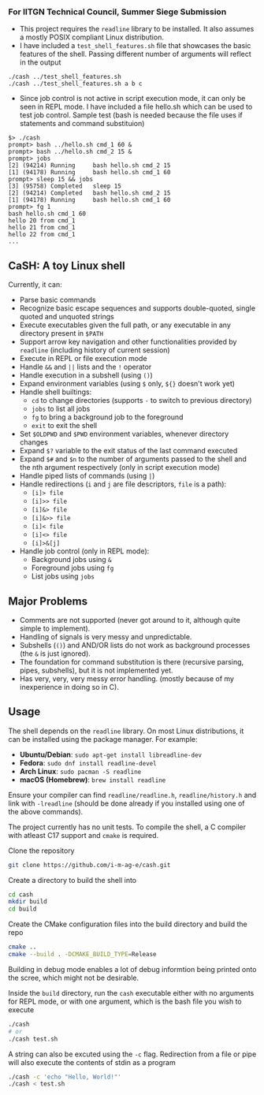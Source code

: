### For IITGN Technical Council, Summer Siege Submission
- This project requires the `readline` library to be installed. It also assumes a mostly POSIX compliant Linux distribution.
- I have included a `test_shell_features.sh` file that showcases the basic features of the shell. Passing different number of arguments will reflect in the output
```shell
./cash ../test_shell_features.sh 
./cash ../test_shell_features.sh a b c 
```
- Since job control is not active in script execution mode, it can only be seen in REPL mode. I have included a file hello.sh which can be used to test job control. Sample test (bash is needed because the file uses if statements and command substituion)
```shell
$> ./cash
prompt> bash ../hello.sh cmd_1 60 & 
prompt> bash ../hello.sh cmd_2 15 &
prompt> jobs
[2] (94214) Running		bash hello.sh cmd_2 15
[1] (94178) Running		bash hello.sh cmd_1 60
prompt> sleep 15 && jobs
[3] (95758) Completed	sleep 15
[2] (94214) Completed	bash hello.sh cmd_2 15
[1] (94178) Running		bash hello.sh cmd_1 60
prompt> fg 1
bash hello.sh cmd_1 60
hello 20 from cmd_1
hello 21 from cmd_1
hello 22 from cmd_1
...
```

## CaSH: A toy Linux shell
Currently, it can:

- Parse basic commands
- Recognize basic escape sequences and supports double-quoted, single quoted and unquoted strings
- Execute executables given the full path, or any executable in any directory present in `$PATH`
- Support arrow key navigation and other functionalities provided by `readline` (including history of current session)
- Execute in REPL or file execution mode
- Handle `&&` and `||` lists and the `!` operator
- Handle execution in a subshell (using `()`)
- Expand environment variables (using `$` only, `${}` doesn't work yet)
- Handle shell builtings:
    - `cd` to change directories (supports `-` to switch to previous directory)
    - `jobs` to list all jobs
    - `fg` to bring a background job to the foreground
    - `exit` to exit the shell
- Set `$OLDPWD` and `$PWD` environment variables, whenever directory changes
- Expand `$?` variable to the exit status of the last command executed
- Expand `$#` and `$n` to the number of arguments passed to the shell and the nth argument respectively (only in script execution mode)
- Handle piped lists of commands (using `|`)
- Handle redirections (`i` and `j` are file descriptors, `file` is a path):
    - `[i]> file`
    - `[i]>> file`
    - `[i]&> file`
    - `[i]&>> file`
    - `[i]< file`
    - `[i]<> file`
    - `[i]>&[j]` 
- Handle job control (only in REPL mode):
    - Background jobs using `&`
    - Foreground jobs using `fg`
    - List jobs using `jobs`

## Major Problems
- Comments are not supported (never got around to it, although quite simple to implement).
- Handling of signals is very messy and unpredictable. 
- Subshells (`()`) and AND/OR lists do not work as background processes (the `&` is just ignored).
- The foundation for command substitution is there (recursive parsing, pipes, subshells), but it is not implemented yet.
- Has very, very, very messy error handling. (mostly because of my inexperience in doing so in C).

## Usage

The shell depends on the `readline` library. On most Linux distributions, it can be installed using the package manager. For example:
- **Ubuntu/Debian**: `sudo apt-get install libreadline-dev`
- **Fedora**: `sudo dnf install readline-devel`
- **Arch Linux**: `sudo pacman -S readline`
- **macOS (Homebrew)**: `brew install readline`

Ensure your compiler can find `readline/readline.h`, `readline/history.h` and link with `-lreadline` (should be done already if you installed using one of the above commands).

The project currently has no unit tests. To compile the shell, a C compiler with atleast C17 support and `cmake` is
required.

Clone the repository

```sh
git clone https://github.com/i-m-ag-e/cash.git
```

Create a directory to build the shell into

```sh
cd cash
mkdir build
cd build
```

Create the CMake configuration files into the build directory and build the repo

```sh
cmake ..
cmake --build . -DCMAKE_BUILD_TYPE=Release
```

Building in debug mode enables a lot of debug informtion being printed onto the scree, which might not be desirable.

Inside the `build` directory, run the `cash` executable either with no arguments for REPL mode, or with one argument,
which is the bash file you wish to execute

```sh
./cash
# or
./cash test.sh
```

A string can also be excuted using the `-c` flag. Redirection from a file or pipe will also execute the contents of stdin as a program

```sh
./cash -c 'echo "Hello, World!"'
./cash < test.sh
```
